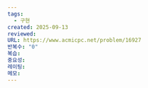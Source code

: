 ```yaml
---
tags:
  - 구현
created: 2025-09-13
reviewed:
URL: https://www.acmicpc.net/problem/16927
반복수: "0"
복습:
중요성:
레이팅:
메모:
---
```

